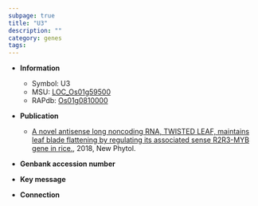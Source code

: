 ```yaml
---
subpage: true
title: "U3"
description: ""
category: genes
tags: 
---
```


* **Information**  
    + Symbol: U3  
    + MSU: [LOC_Os01g59500](http://rice.plantbiology.msu.edu/cgi-bin/ORF_infopage.cgi?orf=LOC_Os01g59500)  
    + RAPdb: [Os01g0810000](http://rapdb.dna.affrc.go.jp/viewer/gbrowse_details/irgsp1?name=Os01g0810000)  

* **Publication**  
    + [A novel antisense long noncoding RNA, TWISTED LEAF, maintains leaf blade flattening by regulating its associated sense R2R3-MYB gene in rice.](http://www.ncbi.nlm.nih.gov/pubmed?term=A+novel+antisense+long+noncoding+RNA,+TWISTED+LEAF,+maintains+leaf+blade+flattening+by+regulating+its+associated+sense+R2R3-MYB+gene+in+rice.%5BTitle%5D), 2018, New Phytol.

* **Genbank accession number**  

* **Key message**  

* **Connection**  



